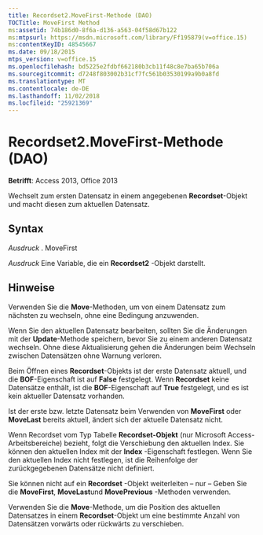 ```yaml
---
title: Recordset2.MoveFirst-Methode (DAO)
TOCTitle: MoveFirst Method
ms:assetid: 74b186d0-8f6a-d136-a563-04f58d67b122
ms:mtpsurl: https://msdn.microsoft.com/library/Ff195879(v=office.15)
ms:contentKeyID: 48545667
ms.date: 09/18/2015
mtps_version: v=office.15
ms.openlocfilehash: bd5225e2fdbf662180b3cb11f48c8e7ba65b706a
ms.sourcegitcommit: d7248f803002b31cf7fc561b03530199a9b0a8fd
ms.translationtype: MT
ms.contentlocale: de-DE
ms.lasthandoff: 11/02/2018
ms.locfileid: "25921369"
---
```

# <a name="recordset2movefirst-method-dao"></a>Recordset2.MoveFirst-Methode (DAO)


**Betrifft**: Access 2013, Office 2013

Wechselt zum ersten Datensatz in einem angegebenen **Recordset**-Objekt und macht diesen zum aktuellen Datensatz.

## <a name="syntax"></a>Syntax

*Ausdruck* . MoveFirst

*Ausdruck* Eine Variable, die ein **Recordset2** -Objekt darstellt.

## <a name="remarks"></a>Hinweise

Verwenden Sie die **Move**-Methoden, um von einem Datensatz zum nächsten zu wechseln, ohne eine Bedingung anzuwenden.

Wenn Sie den aktuellen Datensatz bearbeiten, sollten Sie die Änderungen mit der **Update**-Methode speichern, bevor Sie zu einem anderen Datensatz wechseln. Ohne diese Aktualisierung gehen die Änderungen beim Wechseln zwischen Datensätzen ohne Warnung verloren.

Beim Öffnen eines **Recordset**-Objekts ist der erste Datensatz aktuell, und die **BOF**-Eigenschaft ist auf **False** festgelegt. Wenn **Recordset** keine Datensätze enthält, ist die **BOF**-Eigenschaft auf **True** festgelegt, und es ist kein aktueller Datensatz vorhanden.

Ist der erste bzw. letzte Datensatz beim Verwenden von **MoveFirst** oder **MoveLast** bereits aktuell, ändert sich der aktuelle Datensatz nicht.

Wenn Recordset vom Typ Tabelle **Recordset-Objekt** (nur Microsoft Access-Arbeitsbereiche) bezieht, folgt die Verschiebung den aktuellen Index. Sie können den aktuellen Index mit der **Index** -Eigenschaft festlegen. Wenn Sie den aktuellen Index nicht festlegen, ist die Reihenfolge der zurückgegebenen Datensätze nicht definiert.

Sie können nicht auf ein **Recordset** -Objekt weiterleiten – nur – Geben Sie die **MoveFirst**, **MoveLast**und **MovePrevious** -Methoden verwenden.

Verwenden Sie die **Move**-Methode, um die Position des aktuellen Datensatzes in einem **Recordset**-Objekt um eine bestimmte Anzahl von Datensätzen vorwärts oder rückwärts zu verschieben.

